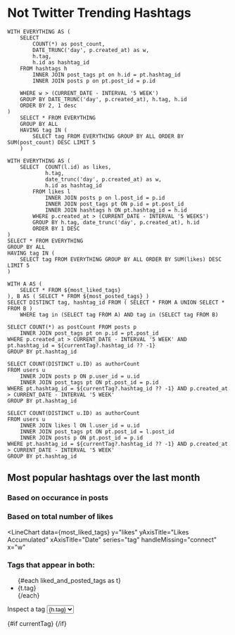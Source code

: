 <script>
    let currentTag;
</script>

# Not Twitter Trending Hashtags

```most_posted_tags
WITH EVERYTHING AS (
    SELECT
        COUNT(*) as post_count,
        DATE_TRUNC('day', p.created_at) as w,
        h.tag,
        h.id as hashtag_id
    FROM hashtags h
        INNER JOIN post_tags pt on h.id = pt.hashtag_id
        INNER JOIN posts p on pt.post_id = p.id

    WHERE w > (CURRENT_DATE - INTERVAL '5 WEEK')
    GROUP BY DATE_TRUNC('day', p.created_at), h.tag, h.id
    ORDER BY 2, 1 desc
)
    SELECT * FROM EVERYTHING
    GROUP BY ALL
    HAVING tag IN (
        SELECT tag FROM EVERYTHING GROUP BY ALL ORDER BY SUM(post_count) DESC LIMIT 5
    )
```

```most_liked_tags
WITH EVERYTHING AS (
    SELECT  COUNT(l.id) as likes,
            h.tag,
            date_trunc('day', p.created_at) as w,
            h.id as hashtag_id
        FROM likes l
            INNER JOIN posts p on l.post_id = p.id
            INNER JOIN post_tags pt ON p.id = pt.post_id
            INNER JOIN hashtags h ON pt.hashtag_id = h.id
        WHERE p.created_at > (CURRENT_DATE - INTERVAL '5 WEEKS')
        GROUP BY h.tag, date_trunc('day', p.created_at), h.id
        ORDER BY 1 DESC
)
SELECT * FROM EVERYTHING
GROUP BY ALL
HAVING tag IN (
    SELECT tag FROM EVERYTHING GROUP BY ALL ORDER BY SUM(likes) DESC LIMIT 5
)
```

```liked_and_posted_tags
WITH A AS (
    SELECT * FROM ${most_liked_tags}
), B AS ( SELECT * FROM ${most_posted_tags} )
SELECT DISTINCT tag, hashtag_id FROM ( SELECT * FROM A UNION SELECT * FROM B )
    WHERE tag in (SELECT tag FROM A) AND tag in (SELECT tag FROM B)
```

```total_posts
SELECT COUNT(*) as postCount FROM posts p
    INNER JOIN post_tags pt on p.id = pt.post_id
WHERE p.created_at > CURRENT_DATE - INTERVAL '5 WEEK' AND pt.hashtag_id = ${currentTag?.hashtag_id ?? -1}
GROUP BY pt.hashtag_id
```

```unique_post_authors
SELECT COUNT(DISTINCT u.ID) as authorCount
FROM users u
    INNER JOIN posts p ON p.user_id = u.id
    INNER JOIN post_tags pt ON pt.post_id = p.id
WHERE pt.hashtag_id = ${currentTag?.hashtag_id ?? -1} AND p.created_at > CURRENT_DATE - INTERVAL '5 WEEK'
GROUP BY pt.hashtag_id
```

```unique_post_likers
SELECT COUNT(DISTINCT u.ID) as authorCount
FROM users u
    INNER JOIN likes l ON l.user_id = u.id
    INNER JOIN post_tags pt ON pt.post_id = l.post_id
    INNER JOIN posts p ON pt.post_id = p.id
WHERE pt.hashtag_id = ${currentTag?.hashtag_id ?? -1} AND p.created_at > CURRENT_DATE - INTERVAL '5 WEEK'
GROUP BY pt.hashtag_id
```

## Most popular hashtags over the last month

### Based on occurance in posts

<LineChart
data={most_posted_tags}
y="post_count"
yAxisTitle="Tagged Posts"
xAxisTitle="Date"
series="tag"
handleMissing="connect"
x="w"
/>

### Based on total number of likes

<LineChart
data={most_liked_tags}
y="likes"
yAxisTitle="Likes Accumulated"
xAxisTitle="Date"
series="tag"
handleMissing="connect"
x="w"
>

<ReferenceArea xMin='2023-12-1' xMax='2023-12-5' label='Ref Area' color=red />
<ReferenceLine x='2023-12-10' label='Ref Lin' color=red />

</LineChart>

### Tags that appear in both:

<ul>
    {#each liked_and_posted_tags as t}
        <li>{t.tag}</li>
    {/each}
</ul>

<label>
    Inspect a tag
    <select bind:value={currentTag} class="bg-gray-100 block">
        {#each liked_and_posted_tags as h}
            <option value={h}>{h.tag}</option>
        {/each}
    </select>
</label>

{#if currentTag}
    <BigValue data={total_posts} value="postCount" title="Posts with #{currentTag?.tag}"/>
    <BigValue data={unique_post_authors} value="authorCount" title="Unique authors posting about #{currentTag?.tag}"/>
    <BigValue data={unique_post_likers} value="authorCount" title="Unique users liking posts about #{currentTag?.tag}"/>
{/if}
